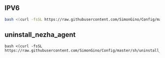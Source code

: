 ## IPV6
```sh
bash <(curl -fsSL https://raw.githubusercontent.com/SimonGino/Config/master/sh/ipv6.sh)
```
## uninstall_nezha_agent
```shell
bash <(curl -fsSL https://raw.githubusercontent.com/SimonGino/Config/master/sh/uninstall_nezha_agent.sh)
```
